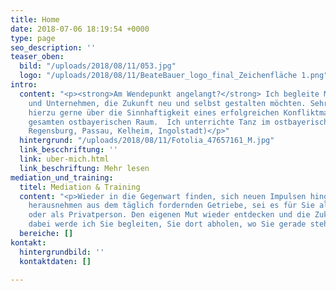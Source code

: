 ```yaml
---
title: Home
date: 2018-07-06 18:19:54 +0000
type: page
seo_description: ''
teaser_oben:
  bild: "/uploads/2018/08/11/053.jpg"
  logo: "/uploads/2018/08/11/BeateBauer_logo_final_Zeichenfläche 1.png"
intro:
  content: "<p><strong>Am Wendepunkt angelangt?</strong> Ich begleite Menschen, Teams
    und Unternehmen, die Zukunft neu und selbst gestalten möchten. Sehr gerne referiere
    hierzu gerne über die Sinnhaftigkeit eines erfolgreichen Konfliktmanagements im
    gesamten ostbayerischen Raum.  Ich unterrichte Tanz im ostbayerischen Raum (Landshut,
    Regensburg, Passau, Kelheim, Ingolstadt)</p>"
  hintergrund: "/uploads/2018/08/11/Fotolia_47657161_M.jpg"
  link_bescchriftung: ''
  link: uber-mich.html
  link_beschriftung: Mehr lesen
mediation_und_training:
  titel: Mediation & Training
  content: "<p>Wieder in die Gegenwart finden, sich neuen Impulsen hingeben, sich
    herausnehmen aus dem täglich fordernden Getriebe, sei es für Sie als Unternehmerin
    oder als Privatperson. Den eigenen Mut wieder entdecken und die Zukunft neu erdenken,
    dabei werde ich Sie begleiten, Sie dort abholen, wo Sie gerade stehen.</p>"
  bereiche: []
kontakt:
  hintergrundbild: ''
  kontaktdaten: []

---
```

